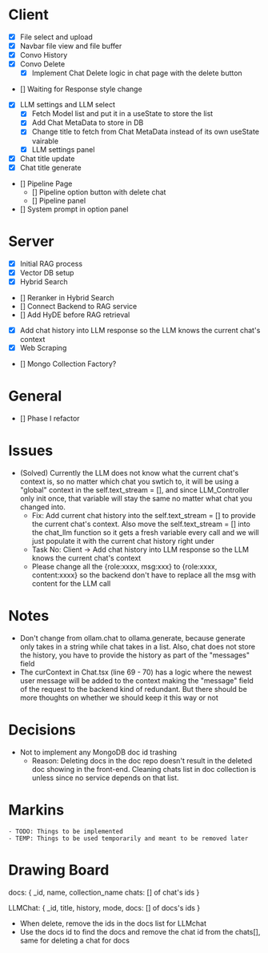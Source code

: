# Client

- [x] File select and upload
- [x] Navbar file view and file buffer
- [x] Convo History
- [x] Convo Delete
    - [x] Implement Chat Delete logic in chat page with the delete button
- [] Waiting for Response style change
- [x] LLM settings and LLM select
    - [x] Fetch Model list and put it in a useState to store the list
    - [x] Add Chat MetaData to store in DB
    - [x] Change title to fetch from Chat MetaData instead of its own useState vairable
    - [x] LLM settings panel
- [x] Chat title update
- [x] Chat title generate
- [] Pipeline Page
    - [] Pipeline option button with delete chat
    - [] Pipeline panel
- [] System prompt in option panel



# Server

- [x] Initial RAG process
- [x] Vector DB setup
- [x] Hybrid Search
- [] Reranker in Hybrid Search
- [] Connect Backend to RAG service
- [] Add HyDE before RAG retrieval
- [x] Add chat history into LLM response so the LLM knows the current chat's context
- [x] Web Scraping
- [] Mongo Collection Factory?

# General

- [] Phase I refactor



# Issues
- (Solved) Currently the LLM does not know what the current chat's context is, so no matter which chat you swtich to, it will be using a "global" context in the self.text_stream = [], and since LLM_Controller only init once, that variable will stay the same no matter what chat you changed into.
    - Fix: Add current chat history into the self.text_stream = [] to provide the current chat's context. Also move the self.text_stream = [] into the chat_llm function so it gets a fresh variable every call and we will just populate it with the current chat history right under
    - Task No: Client -> Add chat history into LLM response so the LLM knows the current chat's context
    - Please change all the {role:xxxx, msg:xxx} to {role:xxxx, content:xxxx} so the backend don't have to replace all the msg with content for the LLM call



# Notes
- Don't change from ollam.chat to ollama.generate, because generate only takes in a string while chat takes in a list. Also, chat does not store the history, you have to provide the history as part of the "messages" field
- The curContext in Chat.tsx (line 69 - 70) has a logic where the newest user message will be added to the context making the "message" field of the request to the backend kind of redundant. But there should be more thoughts on whether we should keep it this way or not



# Decisions

- Not to implement any MongoDB doc id trashing
    - Reason: Deleting docs in the doc repo doesn't result in the deleted doc showing in the front-end. Cleaning chats list in doc collection is unless since no service depends on that list.



# Markins
    - TODO: Things to be implemented
    - TEMP: Things to be used temporarily and meant to be removed later





# Drawing Board

docs: {
    _id,
    name,
    collection_name
    chats: [] of chat's ids
}

LLMChat: {
    _id,
    title,
    history,
    mode,
    docs: [] of docs's ids
    }

- When delete, remove the ids in the docs list for LLMchat
- Use the docs id to find the docs and remove the chat id from the chats[], same for deleting a chat for docs